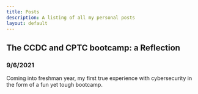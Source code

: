```yaml
---
title: Posts
description: A listing of all my personal posts
layout: default
---
```

## The CCDC and CPTC bootcamp: a Reflection
### 9/6/2021 
Coming into freshman year, my first true experience with cybersecurity in the form of a fun yet tough bootcamp.
